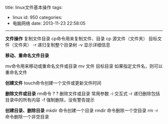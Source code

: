 title: linux文件基本操作
tags:
  - linux
id: 950
categories:
  - 电脑网络
date: 2013-11-23 22:58:05
---

**文件操作**
 复制文件目录 
 cp命令用来复制文件、目录 
 cp 源文件（文件夹） 目标文件（文件夹） 
 -r 递归复制整个目录树 
 -v 显示详细信息 

 **移动、重命名文件目录** 
<!--more-->
 mv命令用来移动或重命名文件或目录 
 mv 文件 目标目录 
 如果指定文件名，则可以重命名文件 

 **创建文件** 
 touch命令创建一个文件或更新文件时间 

 **删除文件或目录** 
 rm命令 ? ? 删除文件或目录 
 常用参数 
 -i 交互式 
 -r 递归删除包括目录中的所有内容 
 -f 强制删除，没有警告提示 

 **创建目录、删除目录** 
 mkdir 命令创建一个目录 
 rmdir 命令删除一个空目录 
 rm -r 命令删除一个非空目录 